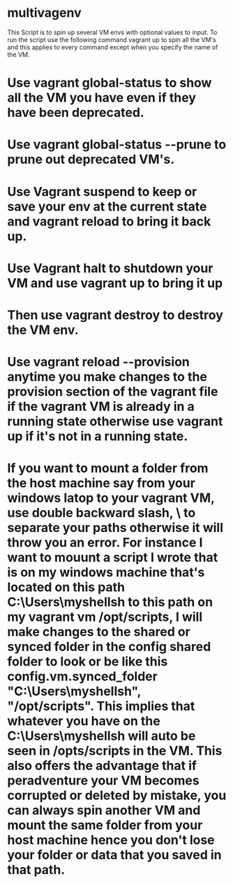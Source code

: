 # multivagenv
This Script is to spin up several VM envs with optional values to input.
To run the script use the following command vagrant up to spin all the VM's and this applies to every command except when you specify the name of the VM.
# Use vagrant global-status to show all the VM you have even if they have been deprecated.
# Use vagrant global-status --prune to prune out deprecated VM's.
# Use Vagrant suspend to keep or save your env at the current state and vagrant reload to bring it back up.
# Use Vagrant halt to shutdown your VM and use vagrant up to bring it up
# Then use vagrant destroy to destroy the VM env.
# Use vagrant reload --provision anytime you make changes to the provision section of the vagrant file if the vagrant VM is already in a running state otherwise use vagrant up if it's not in a running state.
# If you want to mount a folder from the host machine say from your windows latop to your vagrant VM, use double backward slash, \\ to separate your paths otherwise it will throw you an error. For instance I want to mouunt a script I wrote that is on my windows machine that's located on this path C:\Users\myshellsh to this path on my vagrant vm /opt/scripts, I will make changes to the shared or synced folder in the config shared folder to look or be like this config.vm.synced_folder "C:\\Users\\myshellsh", "/opt/scripts". This implies that whatever you have on the C:\Users\myshellsh will auto be seen in /opts/scripts in the VM. This also offers the advantage that if peradventure your VM becomes corrupted or deleted by mistake, you can always spin another VM and mount the same folder from your host machine hence you don't lose your folder or data that you saved in that path.
